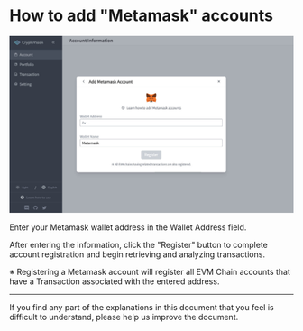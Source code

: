 # How to add "Metamask" accounts

![](../assets/img/account-service-metamask-1.jpg)

Enter your Metamask wallet address in the Wallet Address field.

After entering the information, click the "Register" button to complete account registration and begin retrieving and analyzing transactions.

※ Registering a Metamask account will register all EVM Chain accounts that have a Transaction associated with the entered address.

---

If you find any part of the explanations in this document that you feel is difficult to understand, please help us improve the document.
